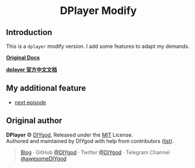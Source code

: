 <h1 align="center">DPlayer Modify</h1>

## Introduction

This is a `dplayer` modify version. I add some features to adapt my demands.

**[Original Docs](http://dplayer.js.org)**

**[dplayer 官方中文文档](http://dplayer.js.org/#/zh-Hans/)**

## My additional feature

-   [next episode](featureDoc/nextEpisode.md)

## Original author

**DPlayer** © [DIYgod](https://github.com/DIYgod), Released under the [MIT](./LICENSE) License.<br>
Authored and maintained by DIYgod with help from contributors ([list](https://github.com/DIYgod/DPlayer/contributors)).

> [Blog](https://diygod.me) · GitHub [@DIYgod](https://github.com/DIYgod) · Twitter [@DIYgod](https://twitter.com/DIYgod) · Telegram Channel [@awesomeDIYgod](https://t.me/awesomeDIYgod)
